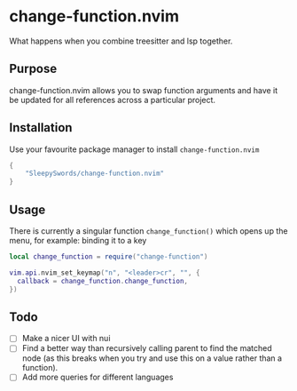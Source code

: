 # change-function.nvim
What happens when you combine treesitter and lsp together.

## Purpose

change-function.nvim allows you to swap function arguments and have it be updated for all references across a particular project.

## Installation
Use your favourite package manager to install `change-function.nvim`
```lua
{
    "SleepySwords/change-function.nvim"
}
```

## Usage
There is currently a singular function `change_function()` which opens up the menu, for example: binding it to a key

```lua
local change_function = require("change-function")

vim.api.nvim_set_keymap("n", "<leader>cr", "", {
  callback = change_function.change_function,
})
```


## Todo
- [ ] Make a nicer UI with nui
- [ ] Find a better way than recursively calling parent to find the matched node (as this breaks when you try and use this on a value rather than a function).
- [ ] Add more queries for different languages
